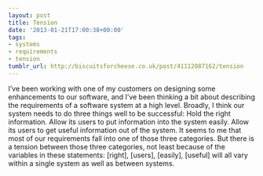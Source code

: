 ```yaml
---
layout: post
title: Tension
date: '2013-01-21T17:00:38+00:00'
tags:
- systems
- requirements
- tension
tumblr_url: http://biscuitsforcheese.co.uk/post/41112087162/tension
---
```

I’ve been working with one of my customers on designing some enhancements to our software, and I’ve been thinking a bit about describing the requirements of a software system at a high level. Broadly, I think our system needs to do three things well to be successful:
Hold the right information.
Allow its users to put information into the system easily.
Allow its users to get useful information out of the system.
It seems to me that most of our requirements fall into one of those three categories. But there is a tension between those three categories, not least because of the variables in these statements: [right], [users], [easily], [useful] will all vary within a single system as well as between systems.
